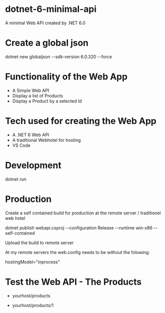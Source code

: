 # dotnet-6-minimal-api

A minimal Web API created by .NET 6.0

# Create a global json

dotnet new globaljson --sdk-version 6.0.320 --force

# Functionality of the Web App

- A Simple Web API
- Display a list of Products
- Display a Product by a selected Id

# Tech used for creating the Web App

- A .NET 6 Web API
- A traditional Webhotel for hosting
- VS Code

# Development

dotnet run

# Production

Create a self contained build for production at the remote server / traditionel web hotel

dotnet publish webapi.csproj --configuration Release --runtime win-x86 --self-contained

Upload the build to remote server

At my remote servers the web.config needs to be without the folowing:

hostingModel="inprocess"

# Test the Web API - The Products

- yourhost/products

- yourhost/products/1

